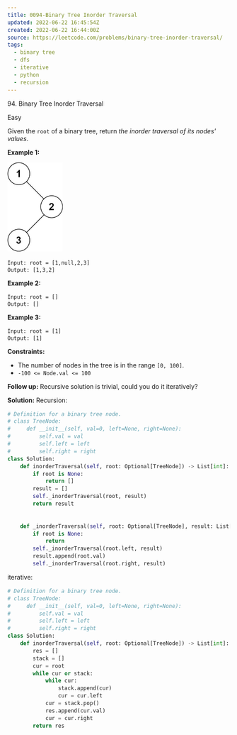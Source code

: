 ```yaml
---
title: 0094-Binary Tree Inorder Traversal
updated: 2022-06-22 16:45:54Z
created: 2022-06-22 16:44:00Z
source: https://leetcode.com/problems/binary-tree-inorder-traversal/
tags:
  - binary tree
  - dfs
  - iterative
  - python
  - recursion
---
```


94\. Binary Tree Inorder Traversal

Easy

Given the `root` of a binary tree, return *the inorder traversal of its nodes' values*.

**Example 1:**

<img width="125" height="201" src="../_resources/inorder_1_ab84ed64ef2d4fa69098db71d124430d.jpg"/>

```
Input: root = [1,null,2,3]
Output: [1,3,2]

```

**Example 2:**

```
Input: root = []
Output: []

```

**Example 3:**

```
Input: root = [1]
Output: [1]

```

**Constraints:**

- The number of nodes in the tree is in the range `[0, 100]`.
- `-100 <= Node.val <= 100`

**Follow up:** Recursive solution is trivial, could you do it iteratively?

**Solution:**
Recursion:
```python
# Definition for a binary tree node.
# class TreeNode:
#     def __init__(self, val=0, left=None, right=None):
#         self.val = val
#         self.left = left
#         self.right = right
class Solution:
    def inorderTraversal(self, root: Optional[TreeNode]) -> List[int]:
        if root is None:
            return []
        result = []
        self._inorderTraversal(root, result)
        return result

        
    def _inorderTraversal(self, root: Optional[TreeNode], result: List[int]):
        if root is None:
            return
        self._inorderTraversal(root.left, result)
        result.append(root.val)
        self._inorderTraversal(root.right, result)
```

iterative:
```python
# Definition for a binary tree node.
# class TreeNode:
#     def __init__(self, val=0, left=None, right=None):
#         self.val = val
#         self.left = left
#         self.right = right
class Solution:
    def inorderTraversal(self, root: Optional[TreeNode]) -> List[int]:
        res = []
        stack = []
        cur = root
        while cur or stack:
            while cur:
                stack.append(cur)
                cur = cur.left
            cur = stack.pop()
            res.append(cur.val)
            cur = cur.right
        return res
```